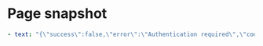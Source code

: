 # Page snapshot

```yaml
- text: "{\"success\":false,\"error\":\"Authentication required\",\"code\":\"UNAUTHORIZED\"}"
```